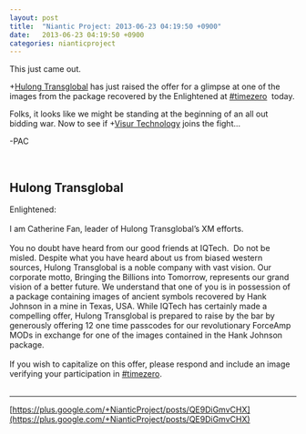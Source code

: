 ```yaml
---
layout: post
title:  "Niantic Project: 2013-06-23 04:19:50 +0900"
date:   2013-06-23 04:19:50 +0900
categories: nianticproject
---
```

This just came out.

+[Hulong Transglobal](https://plus.google.com/107849663787965375687 "") has just raised the offer for a glimpse at one of the images from the package recovered by the Enlightened at  [#timezero](https://plus.google.com/s/%23timezero "")  today.

Folks, it looks like we might be standing at the beginning of an all out bidding war. Now to see if +[Visur Technology](https://plus.google.com/115880454950193571355 "") joins the fight...

-PAC<div class="shared"><br /><h2>Hulong Transglobal</h2>Enlightened:<br /><br />I am Catherine Fan, leader of Hulong Transglobal’s XM efforts. <br /><br />You no doubt have heard from our good friends at IQTech.  Do not be misled. Despite what you have heard about us from biased western sources, Hulong Transglobal is a noble company with vast vision. Our corporate motto, Bringing the Billions into Tomorrow, represents our grand vision of a better future. We understand that one of you is in possession of a package containing images of ancient symbols recovered by Hank Johnson in a mine in Texas, USA. While IQTech has certainly made a compelling offer, Hulong Transglobal is prepared to raise by the bar by generously offering 12 one time passcodes for our revolutionary ForceAmp MODs in exchange for one of the images contained in the Hank Johnson package. <br /><br />If you wish to capitalize on this offer, please respond and include an image verifying your participation in <a rel="nofollow" class="ot-hashtag" href="https://plus.google.com/s/%23timezero">#timezero</a>.<br /><br /></div>
- - -
[https://plus.google.com/+NianticProject/posts/QE9DiGmvCHX](https://plus.google.com/+NianticProject/posts/QE9DiGmvCHX)
